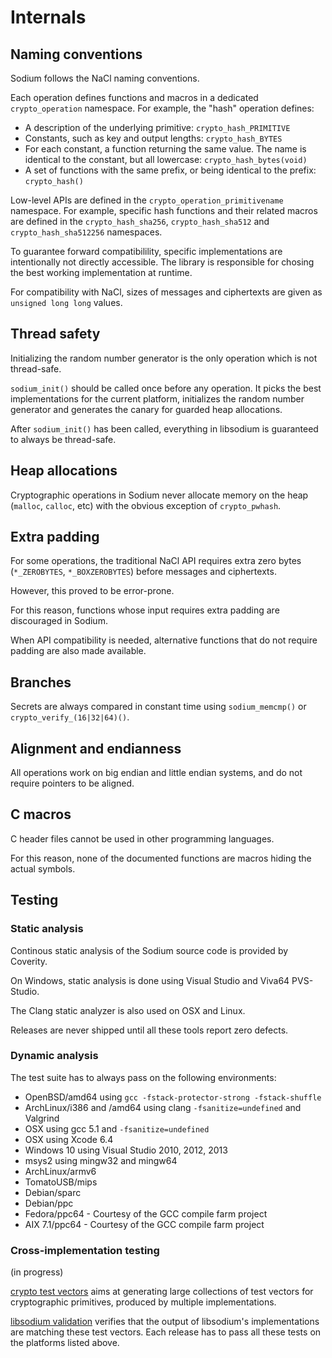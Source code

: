 # Internals

## Naming conventions

Sodium follows the NaCl naming conventions.

Each operation defines functions and macros in a dedicated `crypto_operation` namespace. For example, the "hash" operation defines:

- A description of the underlying primitive: `crypto_hash_PRIMITIVE`
- Constants, such as key and output lengths: `crypto_hash_BYTES`
- For each constant, a function returning the same value. The name is identical to the constant, but all lowercase: `crypto_hash_bytes(void)`
- A set of functions with the same prefix, or being identical to the prefix: `crypto_hash()`

Low-level APIs are defined in the `crypto_operation_primitivename` namespace.
For example, specific hash functions and their related macros are defined in the `crypto_hash_sha256`, `crypto_hash_sha512` and `crypto_hash_sha512256` namespaces.

To guarantee forward compatibilility, specific implementations are intentionally not directly accessible. The library is responsible for chosing the best working implementation at runtime.

For compatibility with NaCl, sizes of messages and ciphertexts are given as `unsigned long long` values.

## Thread safety

Initializing the random number generator is the only operation which is not thread-safe.

`sodium_init()` should be called once before any operation. It picks the best implementations for the current platform, initializes the random number generator and generates the canary for guarded heap allocations.

After `sodium_init()` has been called, everything in libsodium is guaranteed to always be thread-safe.

## Heap allocations

Cryptographic operations in Sodium never allocate memory on the heap (`malloc`, `calloc`, etc) with the obvious exception of `crypto_pwhash`.

## Extra padding

For some operations, the traditional NaCl API requires extra zero bytes (`*_ZEROBYTES`, `*_BOXZEROBYTES`) before messages and ciphertexts.

However, this proved to be error-prone.

For this reason, functions whose input requires extra padding are discouraged in Sodium.

When API compatibility is needed, alternative functions that do not require padding are also made available.

## Branches

Secrets are always compared in constant time using `sodium_memcmp()` or `crypto_verify_(16|32|64)()`.

## Alignment and endianness

All operations work on big endian and little endian systems, and do not require pointers to be aligned.

## C macros

C header files cannot be used in other programming languages.

For this reason, none of the documented functions are macros hiding the actual symbols.

## Testing

### Static analysis

Continous static analysis of the Sodium source code is provided by Coverity.

On Windows, static analysis is done using Visual Studio and Viva64 PVS-Studio.

The Clang static analyzer is also used on OSX and Linux.

Releases are never shipped until all these tools report zero defects.

### Dynamic analysis

The test suite has to always pass on the following environments:

- OpenBSD/amd64 using `gcc -fstack-protector-strong -fstack-shuffle`
- ArchLinux/i386 and /amd64 using clang `-fsanitize=undefined` and Valgrind
- OSX using gcc 5.1 and `-fsanitize=undefined`
- OSX using Xcode 6.4
- Windows 10 using Visual Studio 2010, 2012, 2013
- msys2 using mingw32 and mingw64
- ArchLinux/armv6
- TomatoUSB/mips
- Debian/sparc
- Debian/ppc
- Fedora/ppc64 - Courtesy of the GCC compile farm project
- AIX 7.1/ppc64 - Courtesy of the GCC compile farm project

### Cross-implementation testing

(in progress)

[crypto test vectors](https://github.com/jedisct1/crypto-test-vectors) aims at generating large collections of test vectors for cryptographic primitives, produced by multiple implementations.

[libsodium validation](https://github.com/jedisct1/libsodium-validation) verifies that the output of libsodium's implementations are matching these test vectors. Each release has to pass all these tests on the platforms listed above.


